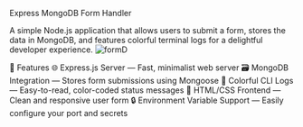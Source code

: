 Express MongoDB Form Handler

A simple Node.js application that allows users to submit a form, stores the data in MongoDB, and features colorful terminal logs for a delightful developer experience.
![formD](https://github.com/user-attachments/assets/34a4e37f-2f0d-484c-9731-f970900785a4)

🚀 Features
    🌐 Express.js Server — Fast, minimalist web server
    🗃️ MongoDB Integration — Stores form submissions using Mongoose
    🎨 Colorful CLI Logs — Easy-to-read, color-coded status messages
    📝 HTML/CSS Frontend — Clean and responsive user form
    🔒 Environment Variable Support — Easily configure your port and secrets

